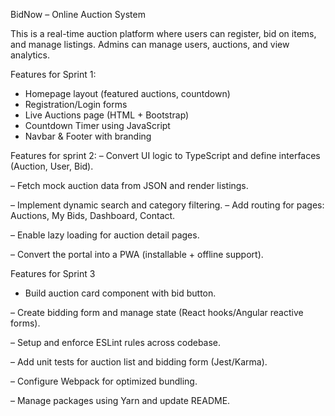
BidNow – Online Auction System

This is a real-time auction platform where users can register, bid on items, and manage listings. Admins can manage users, auctions, and view analytics.



Features for Sprint 1:
- Homepage layout (featured auctions, countdown)
- Registration/Login forms
- Live Auctions page (HTML + Bootstrap)
- Countdown Timer using JavaScript
- Navbar & Footer with branding
  
Features for sprint 2:
– Convert UI logic to TypeScript and define interfaces (Auction, User, Bid).

– Fetch mock auction data from JSON and render listings.

– Implement dynamic search and category filtering.
– Add routing for pages: Auctions, My Bids, Dashboard, Contact.

– Enable lazy loading for auction detail pages.

– Convert the portal into a PWA (installable + offline support).

Features for Sprint 3
- Build auction card component with bid button.
  
– Create bidding form and manage state (React hooks/Angular reactive forms).

– Setup and enforce ESLint rules across codebase. 

– Add unit tests for auction list and bidding form (Jest/Karma).

– Configure Webpack for optimized bundling.

– Manage packages using Yarn and update README.
